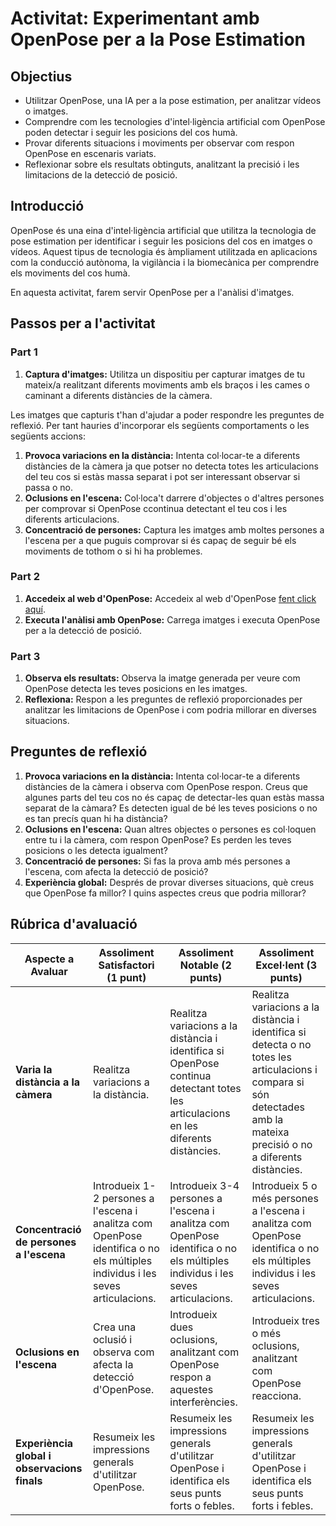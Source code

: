 # Activitat: Experimentant amb OpenPose per a la Pose Estimation

## Objectius

- Utilitzar OpenPose, una IA per a la pose estimation, per analitzar vídeos o imatges.
- Comprendre com les tecnologies d'intel·ligència artificial com OpenPose poden detectar i seguir les posicions del cos humà.
- Provar diferents situacions i moviments per observar com respon OpenPose en escenaris variats.
- Reflexionar sobre els resultats obtinguts, analitzant la precisió i les limitacions de la detecció de posició.

## Introducció

OpenPose és una eina d'intel·ligència artificial que utilitza la tecnologia de pose estimation per identificar i seguir les posicions del cos en imatges o vídeos. Aquest tipus de tecnologia és àmpliament utilitzada en aplicacions com la conducció autònoma, la vigilància i la biomecànica per comprendre els moviments del cos humà.

En aquesta activitat, farem servir OpenPose per a l'anàlisi d'imatges.

## Passos per a l'activitat

### Part 1

1. **Captura d'imatges:** Utilitza un dispositiu per capturar imatges de tu mateix/a realitzant diferents moviments amb els braços i les cames o caminant a diferents distàncies de la càmera.

Les imatges que capturis t'han d'ajudar a poder respondre les preguntes de reflexió. Per tant hauries d'incorporar els següents comportaments o les següents accions:

1. **Provoca variacions en la distància:** Intenta col·locar-te a diferents distàncies de la càmera ja que potser no detecta totes les articulacions del teu cos si estàs massa separat i pot ser interessant observar si passa o no.
1. **Oclusions en l'escena:** Col·loca't darrere d'objectes o d'altres persones per comprovar si OpenPose ccontinua detectant el teu cos i les diferents articulacions.
1. **Concentració de persones:** Captura les imatges amb moltes persones a l'escena per a que puguis comprovar si és capaç de seguir bé els moviments de tothom o si hi ha problemes.

### Part 2

1. **Accedeix al web d'OpenPose:** Accedeix al web d'OpenPose [fent click aquí](https://openposeai.com/).
1. **Executa l'anàlisi amb OpenPose:** Carrega imatges i executa OpenPose per a la detecció de posició.


### Part 3

1. **Observa els resultats:** Observa la imatge generada per veure com OpenPose detecta les teves posicions en les imatges. 
1. **Reflexiona:** Respon a les preguntes de reflexió proporcionades per analitzar les limitacions de OpenPose i com podria millorar en diverses situacions.

## Preguntes de reflexió

1. **Provoca variacions en la distància:** Intenta col·locar-te a diferents distàncies de la càmera i observa com OpenPose respon. Creus que algunes parts del teu cos no és capaç de detectar-les quan estàs massa separat de la càmara? Es detecten igual de bé les teves posicions o no es tan precís quan hi ha distància?
1. **Oclusions en l'escena:** Quan altres objectes o persones es col·loquen entre tu i la càmera, com respon OpenPose? Es perden les teves posicions o les detecta igualment?
1. **Concentració de persones:** Si fas la prova amb més persones a l'escena, com afecta la detecció de posició?
1. **Experiència global:** Després de provar diverses situacions, què creus que OpenPose fa millor? I quins aspectes creus que podria millorar?

## Rúbrica d'avaluació

| Aspecte a Avaluar                          | Assoliment Satisfactori (1 punt) | Assoliment Notable (2 punts) | Assoliment Excel·lent (3 punts) |
|--------------------------------------------|-----------------------------------|-------------------------------|---------------------------------|
| **Varia la distància a la càmera**         | Realitza variacions a la distància. | Realitza variacions a la distància i identifica si OpenPose continua detectant totes les articulacions en les diferents distàncies. | Realitza variacions a la distància i identifica si detecta o no totes les articulacions i compara si són detectades amb la mateixa precisió o no a diferents distàncies. |
| **Concentració de persones a l'escena**    | Introdueix 1-2 persones a l'escena i analitza com OpenPose identifica o no els múltiples individus i les seves articulacions. | Introdueix 3-4 persones a l'escena i analitza com OpenPose identifica o no els múltiples individus i les seves articulacions. | Introdueix 5 o més persones a l'escena i analitza com OpenPose identifica o no els múltiples individus i les seves articulacions. |
| **Oclusions en l'escena**                  | Crea una oclusió i observa com afecta la detecció d'OpenPose. | Introdueix dues oclusions, analitzant com OpenPose respon a aquestes interferències. | Introdueix tres o més oclusions, analitzant com OpenPose reacciona. |
| **Experiència global i observacions finals**| Resumeix les impressions generals d'utilitzar OpenPose. | Resumeix les impressions generals d'utilitzar OpenPose i identifica els seus punts forts o febles. | Resumeix les impressions generals d'utilitzar OpenPose i identifica els seus punts forts i febles. |
